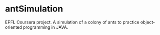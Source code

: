 # antSimulation
 EPFL Coursera project. A simulation of a colony of ants to practice object-oriented programming in JAVA.

